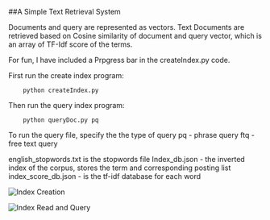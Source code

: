 ##A Simple Text Retrieval System

Documents and query are represented as vectors. Text Documents are retrieved based on Cosine similarity of document and query vector, which is an array of TF-Idf score of the terms.

For fun, I have included a Prpgress bar in the createIndex.py code.

First run the create index program:

        python createIndex.py

Then run the query index program:

        python queryDoc.py pq 
        
To run the query file, specify the the type of query 
pq - phrase query
ftq - free text query

english_stopwords.txt is the stopwords file
Index_db.json - the inverted index of the corpus, stores the term and corresponding posting list
index_score_db.json - is the tf-idf database for each word


![Index Creation](/IR-Vector-Space-Model/demo_images/index.JPG)

![Index Read and Query](/IR-Vector-Space-Model/demo_images/query.JPG)
